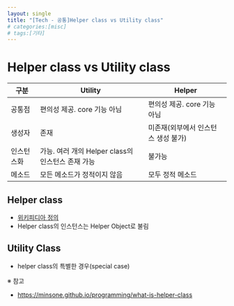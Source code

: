 ```yaml
---
layout: single
title: "[Tech - 공통]Helper class vs Utility class"
# categories:[misc]
# tags:[기타]
---
```


# Helper class vs Utility class

| 구분       | Utility                                           | Helper                              |
| ---------- | ------------------------------------------------- | ----------------------------------- |
| 공통점     | 편의성 제공. core 기능 아님                       | 편의성 제공. core 기능 아님         |
| 생성자     | 존재                                              | 미존재(외부에서 인스턴스 생성 불가) |
| 인스턴스화 | 가능. 여러 개의 Helper class의 인스턴스 존재 가능 | 불가능                              |
| 메소드     | 모든 메소드가 정적이지 않음                       | 모두 정적 메소드                    |

## Helper class

- [위키피디아 정의](https://en.wikipedia.org/wiki/Helper_class)
- Helper class의 인스턴스는 Helper Object로 불림

## Utility Class

- helper class의 특별한 경우(special case)

※ 참고

- https://minsone.github.io/programming/what-is-helper-class
